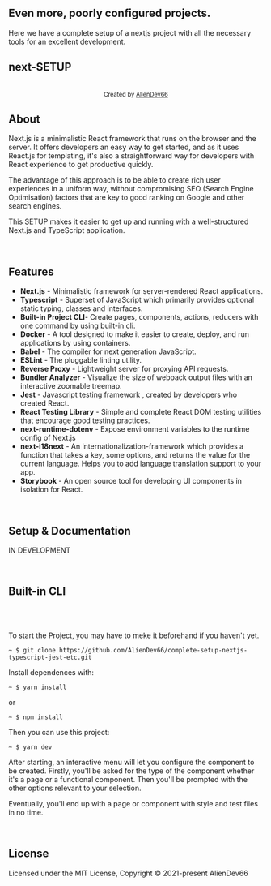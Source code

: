 ## Even more, poorly configured projects.

Here we have a complete setup of a nextjs project with all the necessary tools for an excellent development.


## next-SETUP

<br/>
<div align="center">
  <sub>Created by <a href="https://github.com/AlienDev66/">AlienDev66</a></sub>
</div>



## About


Next.js is a minimalistic React framework that runs on the browser and the server. It offers developers an easy way to get started, and as it uses React.js for templating, it's also a straightforward way for developers with React experience to get productive quickly.

The advantage of this approach is to be able to create rich user experiences in a uniform way, without compromising SEO (Search Engine Optimisation) factors that are key to good ranking on Google and other search engines.

This SETUP makes it easier to get up and running with a well-structured Next.js and TypeScript application.

<br/>

## Features



* **Next.js** - Minimalistic framework for server-rendered React applications.
* **Typescript** - Superset of JavaScript which primarily provides optional static typing, classes and interfaces.
* **Built-in Project CLI**- Create pages, components, actions, reducers with one command by using built-in cli.
* **Docker** - A tool designed to make it easier to create, deploy, and run applications by using containers.
* **Babel** -  The compiler for next generation JavaScript.
* **ESLint** - The pluggable linting utility.
* **Reverse Proxy** - Lightweight server for proxying API requests.
* **Bundler Analyzer** - Visualize the size of webpack output files with an interactive zoomable treemap.
* **Jest** - Javascript testing framework , created by developers who created React.
* **React Testing Library** - Simple and complete React DOM testing utilities that encourage good testing practices.
* **next-runtime-dotenv** - Expose environment variables to the runtime config of Next.js
* **next-i18next** - An internationalization-framework which provides a function that takes a key, some options, and returns the value for the current language. Helps you to add language translation support to your app.
* **Storybook** - An open source tool for developing UI components in isolation for React.
<br/>


## Setup & Documentation

IN DEVELOPMENT

<br/>

## Built-in CLI

<br/>

<br />

To start the Project, you may have to meke it beforehand if you haven't yet.

```
~ $ git clone https://github.com/AlienDev66/complete-setup-nextjs-typescript-jest-etc.git
```
Install dependences with:
```
~ $ yarn install
```
or
```
~ $ npm install
```

Then you can use this project:
```
~ $ yarn dev
```

After starting, an interactive menu will let you configure the component to be created. Firstly, you'll be asked for the type of the component whether it's a page or a functional component. Then you'll be prompted with the other options relevant to your selection.

Eventually, you'll end up with a page or component with style and test files in no time.

<br/>


## License

Licensed under the MIT License, Copyright © 2021-present AlienDev66
